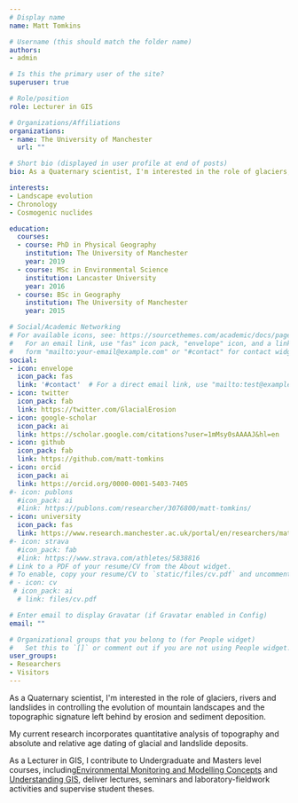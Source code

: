 ```yaml
---
# Display name
name: Matt Tomkins

# Username (this should match the folder name)
authors:
- admin

# Is this the primary user of the site?
superuser: true

# Role/position
role: Lecturer in GIS

# Organizations/Affiliations
organizations:
- name: The University of Manchester
  url: ""

# Short bio (displayed in user profile at end of posts)
bio: As a Quaternary scientist, I'm interested in the role of glaciers, rivers and landslides in controlling the evolution of mountain landscapes and the topographic signature left behind by erosion and sediment deposition. My current research incorporates quantitative analysis of topography and absolute and relative age dating of glacial and landslide deposits. 

interests:
- Landscape evolution 
- Chronology
- Cosmogenic nuclides

education:
  courses:
  - course: PhD in Physical Geography
    institution: The University of Manchester
    year: 2019
  - course: MSc in Environmental Science
    institution: Lancaster University
    year: 2016
  - course: BSc in Geography
    institution: The University of Manchester
    year: 2015

# Social/Academic Networking
# For available icons, see: https://sourcethemes.com/academic/docs/page-builder/#icons
#   For an email link, use "fas" icon pack, "envelope" icon, and a link in the
#   form "mailto:your-email@example.com" or "#contact" for contact widget.
social:
- icon: envelope
  icon_pack: fas
  link: '#contact'  # For a direct email link, use "mailto:test@example.org".
- icon: twitter
  icon_pack: fab
  link: https://twitter.com/GlacialErosion
- icon: google-scholar
  icon_pack: ai
  link: https://scholar.google.com/citations?user=1mMsy0sAAAAJ&hl=en
- icon: github
  icon_pack: fab
  link: https://github.com/matt-tomkins
- icon: orcid
  icon_pack: ai
  link: https://orcid.org/0000-0001-5403-7405
#- icon: publons
  #icon_pack: ai
  #link: https://publons.com/researcher/3076800/matt-tomkins/
- icon: university
  icon_pack: fas
  link: https://www.research.manchester.ac.uk/portal/en/researchers/matt-tomkins(c8615701-331f-428d-aeb4-b306b062fe03).html
#- icon: strava
  #icon_pack: fab
  #link: https://www.strava.com/athletes/5838816
# Link to a PDF of your resume/CV from the About widget.
# To enable, copy your resume/CV to `static/files/cv.pdf` and uncomment the lines below.
# - icon: cv
 # icon_pack: ai
  # link: files/cv.pdf

# Enter email to display Gravatar (if Gravatar enabled in Config)
email: ""

# Organizational groups that you belong to (for People widget)
#   Set this to `[]` or comment out if you are not using People widget.
user_groups:
- Researchers
- Visitors
---
```


As a Quaternary scientist, I'm interested in the role of glaciers, rivers and landslides in controlling the evolution of mountain landscapes and the topographic signature left behind by erosion and sediment deposition. 

My current research incorporates quantitative analysis of topography and absolute and relative age dating of glacial and landslide deposits. 

As a Lecturer in GIS, I contribute to Undergraduate and Masters level courses, including[Environmental Monitoring and Modelling Concepts](https://emm-concepts.com/) and [Understanding GIS](https://www.manchester.ac.uk/study/masters/courses/list/02180/msc-environmental-monitoring-modelling-and-reconstruction/all-content/GEOG71552#course-unit-details), deliver lectures, seminars and laboratory-fieldwork activities and supervise student theses.
